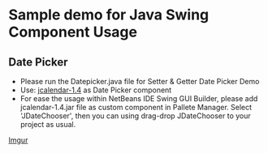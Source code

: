 # Sample demo for Java Swing Component Usage #

## Date Picker ##
- Please run the Datepicker.java file for Setter & Getter Date Picker Demo
- Use: [jcalendar-1.4](http://toedter.com/jcalendar/) as Date Picker component
- For ease the usage within NetBeans IDE Swing GUI Builder, please add jcalendar-1.4.jar file as custom component in Pallete Manager. Select 'JDateChooser', then you can using drag-drop JDateChooser to your project as usual.

[Imgur](http://i.imgur.com/rifd6l7.png)

